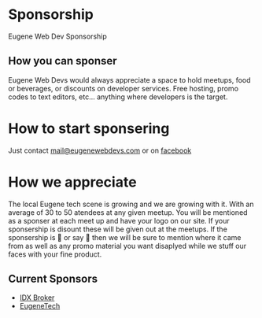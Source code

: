 # Sponsorship
Eugene Web Dev Sponsorship

## How you can sponser
Eugene Web Devs would always appreciate a space to hold meetups, food or beverages, or discounts on developer services. Free hosting, promo codes to text editors, etc... anything where developers is the target.

# How to start sponsering
Just contact mail@eugenewebdevs.com or on [facebook](https://www.facebook.com/eugenewebdevs/)

# How we appreciate
The local Eugene tech scene is growing and we are growing with it. With an average of 30 to 50 atendees at any given meetup.
You will be mentioned as a sponser at each meet up and have your logo on our site. If your sponsership is disount these will be given out at the meetups. If the sponsership is :pizza: or say :beer: then we will be sure to mention where it came from as well as any promo material you want disaplyed while we stuff our faces with your fine product.

## Current Sponsors
* [IDX Broker](https://idxbroker.com)
* [EugeneTech](https://eugenetech.org/)
